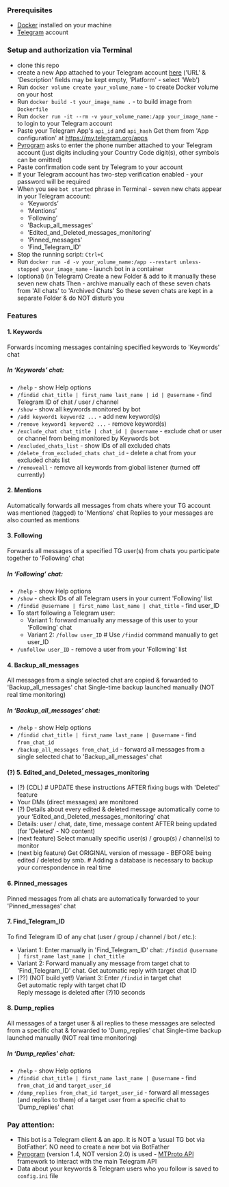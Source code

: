 ### Prerequisites
- [Docker](https://www.docker.com/) installed on your machine
- [Telegram](https://telegram.org/) account 

### Setup and authorization via Terminal
- clone this repo  
- create a new App attached to your Telegram account [here](https://my.telegram.org/auth?to=apps) ('URL' & 'Description' fields may be kept empty, 'Platform' - select 'Web') 
- Run `docker volume create your_volume_name` - to create Docker volume on your host
- Run `docker build -t your_image_name .` - to build image from `Dockerfile`
- Run `docker run -it --rm -v your_volume_name:/app your_image_name` - to login to your Telegram account 
- Paste your Telegram App's `api_id` and `api_hash` 
Get them from 'App configuration' at https://my.telegram.org/apps 
- [Pyrogram](https://docs.pyrogram.org/) asks to enter the phone number attached to your Telegram account (just digits including your Country Code digit(s), other symbols can be omitted)
- Paste confirmation code sent by Telegram to your account 
- If your Telegram account has two-step verification enabled - your password will be required 
- When you see `bot started` phrase in Terminal - seven new chats appear in your Telegram account: 
  - ‘Keywords’
  - ‘Mentions’ 
  - ‘Following’
  - 'Backup_all_messages' 
  - 'Edited_and_Deleted_messages_monitoring' 
  - 'Pinned_messages' 
  - 'Find_Telegram_ID'  
- Stop the running script: `Ctrl+C`
- Run `docker run -d -v your_volume_name:/app --restart unless-stopped your_image_name` - launch bot in a container 
- (optional) (in Telegram) Create a new Folder & add to it manually these seven new chats 
Then - archive manually each of these seven chats from 'All chats' to 'Archived Chats' 
So these seven chats are kept in a separate Folder & do NOT disturb you 

### Features
#### 1. Keywords
Forwards incoming messages containing specified keywords to 'Keywords' chat  
##### In ‘Keywords’ chat:
- `/help` - show Help options
- `/findid chat_title | first_name last_name | id | @username` - find Telegram ID of chat / user / channel
- `/show` - show all keywords monitored by bot
- `/add keyword1 keyword2 ...` - add new keyword(s)
- `/remove keyword1 keyword2 ...` - remove keyword(s)
- `/exclude_chat chat_title | chat_id | @username` - exclude chat or user or channel from being monitored by Keywords bot
- `/excluded_chats_list` - show IDs of all excluded chats 
- `/delete_from_excluded_chats chat_id` - delete a chat from your excluded chats list
- `/removeall` - remove all keywords from global listener (turned off currently)
#### 2. Mentions
Automatically forwards all messages from chats where your TG account was mentioned (tagged) to 'Mentions' chat 
Replies to your messages are also counted as mentions 
#### 3. Following
Forwards all messages of a specified TG user(s) from chats you participate together to 'Following' chat  
##### In ‘Following’ chat:
- `/help` - show Help options
- `/show` - check IDs of all Telegram users in your current 'Following' list
- `/findid @username | first_name last_name | chat_title` - find user_ID
- To start following a Telegram user:
  - Variant 1: forward manually any message of this user to your 'Following' chat
  - Variant 2: `/follow user_ID`   # Use `/findid` command manually to get user_ID
- `/unfollow user_ID` - remove a user from your 'Following' list
#### 4. Backup_all_messages  
All messages from a single selected chat are copied & forwarded to 'Backup_all_messages' chat 
Single-time backup launched manually (NOT real time monitoring)
##### In ‘Backup_all_messages’ chat:
- `/help` - show Help options
- `/findid chat_title | first_name last_name | @username` - find `from_chat_id`
- `/backup_all_messages from_chat_id` - forward all messages from a single selected chat to 'Backup_all_messages' chat 
#### (?) 5. Edited_and_Deleted_messages_monitoring
- (?) (CDL) # UPDATE these instructions AFTER fixing bugs with 'Deleted' feature
- Your DMs (direct messages) are monitored 
- (?) Details about every edited & deleted message automatically come to your ‘Edited_and_Deleted_messages_monitoring’ chat
- Details: user / chat, date, time, message content AFTER being updated (for 'Deleted' - NO content)
- (next feature) Select manually specific user(s) / group(s) / channel(s) to monitor
- (next big feature) Get ORIGINAL version of message - BEFORE being edited / deleted by smb. # Adding a database is necessary to backup your correspondence in real time
#### 6. Pinned_messages
Pinned messages from all chats are automatically forwarded to your 'Pinned_messages' chat   
#### 7. Find_Telegram_ID
To find Telegram ID of any chat (user / group / channel / bot / etc.):
- Variant 1: Enter manually in 'Find_Telegram_ID' chat: `/findid @username | first_name last_name | chat_title`
- Variant 2: Forward manually any message from target chat to 'Find_Telegram_ID' chat. Get automatic reply with target chat ID    
- (??) (NOT build yet!) 
Variant 3: Enter `/findid` in target chat  
Get automatic reply with target chat ID  
Reply message is deleted after (?)10 seconds 
#### 8. Dump_replies
All messages of a target user & all replies to these messages are selected from a specific chat & forwarded to 'Dump_replies' chat
Single-time backup launched manually (NOT real time monitoring)
##### In ‘Dump_replies’ chat:
- `/help` - show Help options
- `/findid chat_title | first_name last_name | @username` - find `from_chat_id` and `target_user_id`
- `/dump_replies from_chat_id target_user_id` - forward all messages (and replies to them) of a target user from a specific chat to 'Dump_replies' chat  

### Pay attention:
- This bot is a Telegram client & an app. It is NOT a ‘usual TG bot via BotFather’. NO need to create a new bot via BotFather 
- [Pyrogram](https://docs.pyrogram.org/) (version 1.4, NOT version 2.0) is used - [MTProto API](https://docs.pyrogram.org/topics/mtproto-vs-botapi) framework to interact with the main Telegram API 
- Data about your keywords & Telegram users who you follow is saved to `config.ini` file 
